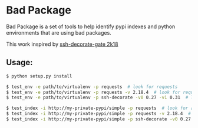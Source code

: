 # Bad Package

Bad Package is a set of tools to help identify pypi indexes and python environments that are using bad packages.

This work inspired by [ssh-decorate-gate 2k18](https://securityaffairs.co/wordpress/72298/malware/ssh-decorator-backdoor.html)

## Usage:

```bash
$ python setup.py install

$ test_env -e path/to/virtualenv -p requests  # look for requests
$ test_env -e path/to/virtualenv -p requests -v 2.18.4  # look for requests==2.18.4
$ test_env -e path/to/virtualenv -p ssh-decorate -v0 0.27 -v1 0.31  # look for ssh-decorate between 0.27 and 0.31

$ test_index -i http://my-private-pypi/simple -p requests  # look for any modules that end up installing requests
$ test_index -i http://my-private-pypi/simple -p requests -v 2.18.4  # look for any modules that end up installing requests==2.18.4
$ test_index -i http://my-private-pypi/simple -p ssh-decorate -v0 0.27 -v1 0.31  # look for any modules that install ssh-decorate between 0.27 and 0.31
```
